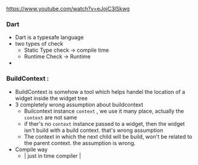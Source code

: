 https://www.youtube.com/watch?v=eJojC3lSkwg

### Dart
- Dart is a typesafe language
- two types of check 
  - Static Type check -> compile time
  - Runtime Check -> Runtime
- 









### BuildContext : 

- BuildContext is somehow a tool which helps handel the location of a widget inside the widget tree
- 3 completely wrong assumption about buildcontext
  - Builcontext instance `context` , we use it many place, actually the  `context`  are not same
  - if ther's no `context` instance passed to a widget, then the widget isn't build with a build context. that's wrong assumption
  - The context in which the next child will be build, won't be related to the parent context. the assumption is wrong.
- Compile way
  - | just in time compiler |
